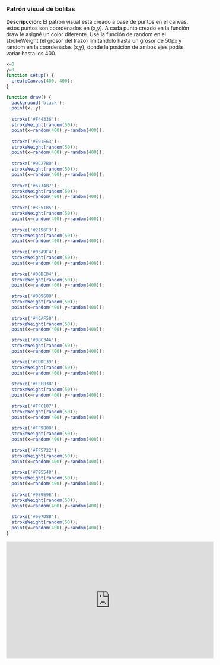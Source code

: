 ### Patrón visual de bolitas
**Descripcción:** El patrón visual está creado a base de puntos en el canvas, estos puntos son coordenados en (x,y). A cada punto creado en la función draw le asigné un color diferente. Usé la función de random en el strokeWeight (el grosor del trazo) limitandolo hasta un grosor de 50px y random en la coordenadas (x,y), donde la posición de ambos ejes podía variar hasta los 400.

```javascript
x=0
y=0
function setup() {
  createCanvas(400, 400);
}

function draw() {
  background('black');
  point(x, y)
  
  stroke('#F44336');
  strokeWeight(random(50));
  point(x=random(400),y=random(400));
  
  stroke('#E91E63');
  strokeWeight(random(50));
  point(x=random(400),y=random(400));
  
  stroke('#9C27B0');
  strokeWeight(random(50));
  point(x=random(400),y=random(400));
  
  stroke('#673AB7');
  strokeWeight(random(50));
  point(x=random(400),y=random(400));
  
  stroke('#3F51B5');
  strokeWeight(random(50));
  point(x=random(400),y=random(400));
  
  stroke('#2196F3');
  strokeWeight(random(50));
  point(x=random(400),y=random(400));
  
  stroke('#03A9F4');
  strokeWeight(random(50));
  point(x=random(400),y=random(400));
 
  stroke('#00BCD4');
  strokeWeight(random(50));
  point(x=random(400),y=random(400));
  
  stroke('#009688');
  strokeWeight(random(50));
  point(x=random(400),y=random(400));
  
  stroke('#4CAF50');
  strokeWeight(random(50));
  point(x=random(400),y=random(400));

  stroke('#8BC34A');
  strokeWeight(random(50));
  point(x=random(400),y=random(400));

  stroke('#CDDC39');
  strokeWeight(random(50));
  point(x=random(400),y=random(400));
  
  stroke('#FFEB3B');
  strokeWeight(random(50));
  point(x=random(400),y=random(400));
  
  stroke('#FFC107');
  strokeWeight(random(50));
  point(x=random(400),y=random(400));
  
  stroke('#FF9800');
  strokeWeight(random(50));
  point(x=random(400),y=random(400));
  
  stroke('#FF5722');
  strokeWeight(random(50));
  point(x=random(400),y=random(400));
  
  stroke('#795548');
  strokeWeight(random(50));
  point(x=random(400),y=random(400));
  
  stroke('#9E9E9E');
  strokeWeight(random(50));
  point(x=random(400),y=random(400));
  
  stroke('#607D8B');
  strokeWeight(random(50));
  point(x=random(400),y=random(400));
}
```

<iframe width="560" height="315" src="https://youtube.com/embed/USWfGQVt5Pk" frameborder="0" allow="accelerometer; autoplay; clipboard-write; encrypted-media; gyroscope; picture-in-picture" allowfullscreen></iframe>
